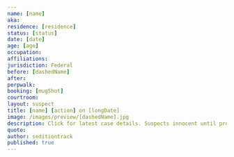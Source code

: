 ```yaml
---
name: [name]
aka:
residence: [residence]
status: [status]
date: [date]
age: [age]
occupation:
affiliations:
jurisdiction: Federal
before: [dashedName]
after:
perpwalk:
booking: [mugShot]
courtroom:
layout: suspect
title: [name] [action] on [longDate]
image: /images/preview/[dashedName].jpg
description: Click for latest case details. Suspects innocent until proven guilty.
quote:
author: seditiontrack
published: true
---
```


